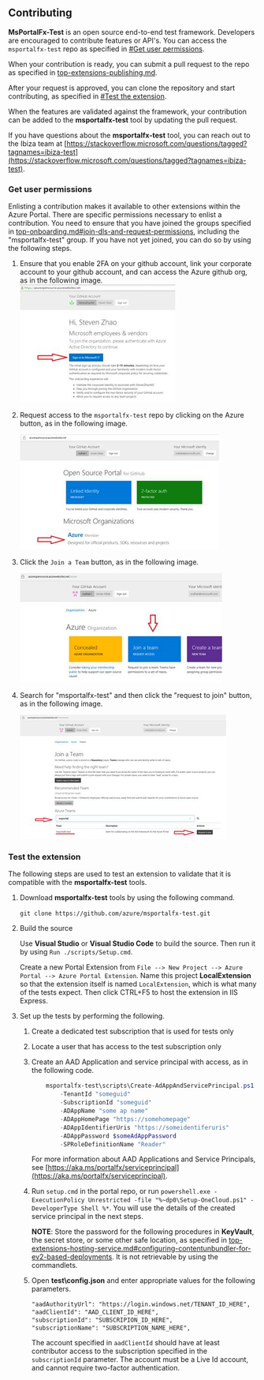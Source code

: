 
## Contributing

**MsPortalFx-Test** is an open source end-to-end test framework. Developers are encouraged to contribute features or API's. You can access the `msportalfx-test` repo as specified in [#Get user permissions](#get-user-permissions).

When your contribution is ready, you can submit a pull request to the repo as specified in [top-extensions-publishing.md](top-extensions-publishing.md).

After your request is approved, you can clone the repository and start contributing, as specified in [#Test the extension](#test-the-extension).

When the features are validated against the framework, your contribution can be added to the **msportalfx-test** tool by updating the pull request.

If you have questions about the **msportalfx-test** tool, you can reach out to the Ibiza team at [https://stackoverflow.microsoft.com/questions/tagged?tagnames=ibiza-test](https://stackoverflow.microsoft.com/questions/tagged?tagnames=ibiza-test).

### Get user permissions

Enlisting a contribution makes it available to other extensions within the Azure Portal. There are specific permissions necessary to enlist a contribution. You need to ensure that you have joined the groups specified in [top-onboarding.md#join-dls-and-request-permissions](top-onboarding.md#join-dls-and-request-permissions), including the  "msportalfx-test" group.  If you have not yet joined, you can do so by using the following steps.
   
1. Ensure that you enable 2FA on your github account, link your corporate account to your github account, and can access the Azure github org, as in the following image.
   ![alt-text](../media/msportalfx-test-contribute/github-signup-2fa.png "Github 2FA signup")
   
1. Request access to the `msportalfx-test` repo by clicking on the Azure button, as in the following image.

   ![alt-text](../media/msportalfx-test-contribute/github-join-azure.png "Github join azure")
   
1. Click the `Join a Team` button, as in the following image.
   
   ![alt-text](../media/msportalfx-test-contribute/github-join-team.png "Github join team")
   
1. Search for "msportalfx-test" and then click the "request to join" button, as in the following image.
   
   ![alt-text](../media/msportalfx-test-contribute/github-join-repo.png "Github join repo")

### Test the extension 

The following steps are used to test an extension to validate that it is compatible with the **msportalfx-test** tools.


1. Download **msportalfx-test** tools by using the following command.

    `git clone https://github.com/azure/msportalfx-test.git`

1. Build the source

    Use **Visual Studio** or **Visual Studio Code** to build the source. Then run it by using `Run ./scripts/Setup.cmd`.
    
    Create a new Portal Extension from `File --> New Project --> Azure Portal --> Azure Portal Extension`. Name this project **LocalExtension** so that the extension itself is named `LocalExtension`, which is what many of the tests expect. Then click CTRL+F5 to host the extension in IIS Express.

1. Set up the tests by performing the following.

    1. Create a dedicated test subscription that is used for tests only

    1. Locate a user that has access to the test subscription only

    1. Create an AAD Application and service principal with access, as in the following code.

        ```powershell 
            msportalfx-test\scripts\Create-AdAppAndServicePrincipal.ps1 
                -TenantId "someguid" 
                -SubscriptionId "someguid" 
                -ADAppName "some ap name" 
                -ADAppHomePage "https://somehomepage" 
                -ADAppIdentifierUris "https://someidentiferuris" 
                -ADAppPassword $someAdAppPassword 
                -SPRoleDefinitionName "Reader" 
        ```

        <!-- TODO: Determine whether the dependency has been removed."We are working to remove this dependency." -->

        For more information about AAD Applications and Service Principals, see [https://aka.ms/portalfx/serviceprincipal](https://aka.ms/portalfx/serviceprincipal).  

    1. Run `setup.cmd` in the portal repo, or run `powershell.exe -ExecutionPolicy Unrestricted -file "%~dp0\Setup-OneCloud.ps1" -DeveloperType Shell %*`. You will use the details of the created service principal in the next steps.  

       **NOTE**: Store the password for the following procedures in **KeyVault**,  the secret store, or some other safe location, as specified in [top-extensions-hosting-service.md#configuring-contentunbundler-for-ev2-based-deployments](top-extensions-hosting-service.md#configuring-contentunbundler-for-ev2-based-deployments). It is not retrievable by using the commandlets. 

    1. Open **test\config.json** and enter appropriate values for the following parameters.

        ```
        "aadAuthorityUrl": "https://login.windows.net/TENANT_ID_HERE",
        "aadClientId": "AAD_CLIENT_ID_HERE",
        "subscriptionId": "SUBSCRIPION_ID_HERE",
        "subscriptionName": "SUBSCRIPTION_NAME_HERE",
        ```

        The account specified in `aadClientId` should have at least contributor access to the subscription specified in the `subscriptionId` parameter. The account must be a Live Id account, and cannot require two-factor authentication.